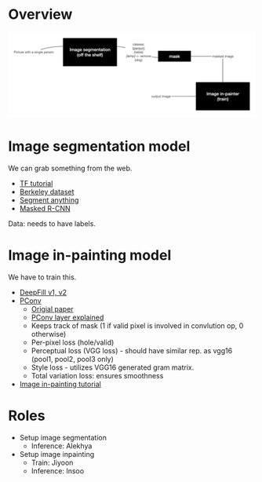 # Overview

![](./images/overview.png)

# Image segmentation model

We can grab something from the web.

- [TF tutorial](https://www.tensorflow.org/tutorials/images/segmentation)
- [Berkeley dataset](https://www2.eecs.berkeley.edu/Research/Projects/CS/vision/bsds/)
- [Segment anything](https://ai.facebook.com/datasets/segment-anything-downloads/)
- [Masked R-CNN](https://github.com/matterport/Mask_RCNN)

Data: needs to have labels.

# Image in-painting model

We have to train this.

- [DeepFill v1, v2](https://mmediting.readthedocs.io/en/v0.12.0/inpainting_models.html)
- [PConv](https://github.com/MathiasGruber/PConv-Keras)
  - [Origial paper](https://arxiv.org/pdf/1804.07723v2.pdf)
  - [PConv layer explained](https://towardsdatascience.com/pushing-the-limits-of-deep-image-inpainting-using-partial-convolutions-ed5520775ab4)
  - Keeps track of mask (1 if valid pixel is involved in convlution op, 0 otherwise)
  - Per-pixel loss (hole/valid)
  - Perceptual loss (VGG loss) - should have similar rep. as vgg16 (pool1, pool2, pool3 only)
  - Style loss - utilizes VGG16 generated gram matrix.
  - Total variation loss: ensures smoothness
- [Image in-painting tutorial](https://wandb.ai/ayush-thakur/image-impainting/reports/An-Introduction-to-Image-Inpainting-Using-Deep-Learning--Vmlldzo3NDU0Nw)

# Roles

- Setup image segmentation
  - Inference: Alekhya
- Setup image inpainting
  - Train: Jiyoon
  - Inference: Insoo
